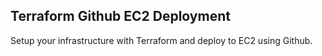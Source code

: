 ## Terraform Github EC2 Deployment

Setup your infrastructure with Terraform and deploy to EC2 using Github.